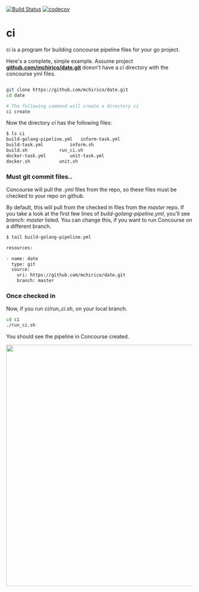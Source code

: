 


[![Build Status](https://travis-ci.org/mchirico/ci.svg?branch=master)](https://travis-ci.org/mchirico/ci)
[![codecov](https://codecov.io/gh/mchirico/ci/branch/master/graph/badge.svg)](https://codecov.io/gh/mchirico/ci)
# ci

ci is a program for building concourse pipeline files for your go project.  

Here's a complete, simple example. Assume project [**github.com/mchirico/date.git**](https://github.com/mchirico/date) doesn't have a *ci* directory
with the concourse yml files.

```bash

git clone https://github.com/mchirico/date.git
cd date

# The following command will create a directory ci
ci create
```

Now the directory *ci* has the following files:

```bash
$ ls ci
build-golang-pipeline.yml	inform-task.yml
build-task.yml			inform.sh
build.sh			run_ci.sh
docker-task.yml			unit-task.yml
docker.sh			unit.sh
```

### Must git commit files..

Concourse will pull the *.yml* files from the repo, so these
files must be checked to your repo on github.  




By default, this will pull from the checked in files from the *master* repo. If you
take a look at the first few lines of *build-golang-pipeline.yml*, you'll see
*branch: master* listed.  You can change this, if you want to run Concourse
on a different branch.

```bash
$ tail build-golang-pipeline.yml

resources:

- name: date
  type: git
  source:
    uri: https://github.com/mchirico/date.git
    branch: master


```


### Once checked in

Now, if you run *ci/run_ci.sh*, on your local branch. 

```bash
cd ci
./run_ci.sh
```

You should see the pipeline in Concourse created.




<a href="https://mchirico.github.io/p/images/ciEx1.png">
<img src="https://mchirico.github.io/p/images/ciEx1.png" width="650"/>
</a>
